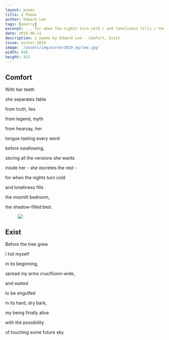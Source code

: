 ```yaml
---
layout: poems
title: 2 Poems
author: Edward Lee
tags: [poetry]
excerpt: ... for when the nights turn cold / and loneliness fills / the moonlit bedroom ...
date: 2019-06-11
description: 2 poems by Edward Lee - Comfort, Exist
issue: winter-2019
image: '/assets/img/winter2019_og/lee.jpg'
width: 640
height: 425
---
```

## Comfort

<div class="stanza">
<p class="poemline">With her teeth</p>
<p class="poemline">she separates fable</p>
<p class="poemline">from truth, lies</p>
<p class="poemline">from legend, myth</p>
<p class="poemline">from hearsay, her </p>
<p class="poemline">tongue tasting every word</p>
<p class="poemline">before swallowing,</p>
<p class="poemline">storing all the versions she wants</p>
<p class="poemline">inside her - she excretes the rest -</p>
<p class="poemline">for when the nights turn cold</p>
<p class="poemline">and loneliness fills</p>
<p class="poemline">the moonlit bedroom,</p>
<p class="poemline">the shadow-filled bed.</p>
</div>


<figure class="my-5 py-3">
  <img src="{{ '/assets/img/seperator.png' | prepend: site.baseurl }}" class="d-block" style="max-height:15px;" />
</figure>

## Exist

<div class="stanza">
<p class="poemline">Before the tree grew</p>
<p class="poemline">I hid myself</p>
<p class="poemline">in its beginning,</p>
<p class="poemline">spread my arms crucifixion-wide,</p>
<p class="poemline">and waited</p>
<p class="poemline">to be engulfed</p>
<p class="poemline">in its hard, dry bark,</p>
<p class="poemline">my being finally alive</p>
<p class="poemline">with the possibility</p>
<p class="poemline">of touching some future sky.</p>
</div>
